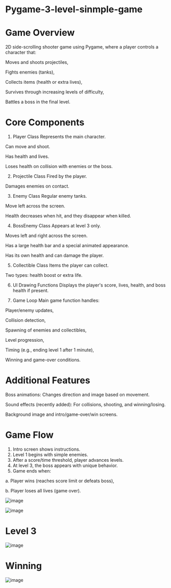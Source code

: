 # Pygame-3-level-sinmple-game

# Game Overview
2D side-scrolling shooter game using Pygame, where a player controls a character that:

Moves and shoots projectiles,

Fights enemies (tanks),

Collects items (health or extra lives),

Survives through increasing levels of difficulty,

Battles a boss in the final level.

# Core Components
1. Player Class
Represents the main character.

Can move and shoot.

Has health and lives.

Loses health on collision with enemies or the boss.

2. Projectile Class
Fired by the player.

Damages enemies on contact.

3. Enemy Class
Regular enemy tanks.

Move left across the screen.

Health decreases when hit, and they disappear when killed.

4. BossEnemy Class
Appears at level 3 only.

Moves left and right across the screen.

Has a large health bar and a special animated appearance.

Has its own health and can damage the player.

5. Collectible Class
Items the player can collect.

Two types: health boost or extra life.

6. UI Drawing Functions
Displays the player's score, lives, health, and boss health if present.

7. Game Loop
Main game function handles:

Player/enemy updates,

Collision detection,

Spawning of enemies and collectibles,

Level progression,

Timing (e.g., ending level 1 after 1 minute),

Winning and game-over conditions.

# Additional Features
Boss animations: Changes direction and image based on movement.

Sound effects (recently added): For collisions, shooting, and winning/losing.

Background image and intro/game-over/win screens.

# Game Flow
1. Intro screen shows instructions.
2. Level 1 begins with simple enemies.
3. After a score/time threshold, player advances levels.
4. At level 3, the boss appears with unique behavior.
5. Game ends when:

a. Player wins (reaches score limit or defeats boss),

b. Player loses all lives (game over).

![image](https://github.com/user-attachments/assets/d908ab34-379e-4aff-8461-5913e471cb56)


![image](https://github.com/user-attachments/assets/b7d1632e-250d-41f1-96cc-8f36df3478bd)

# Level 3

![image](https://github.com/user-attachments/assets/5a5ec27b-50b9-43c0-bd26-a541b18d48c9)

# Winning

![image](https://github.com/user-attachments/assets/134bcd80-8918-4c33-b143-98835d0cbea9)




